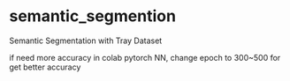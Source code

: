# semantic_segmention
Semantic Segmentation with Tray Dataset

if need more accuracy in colab pytorch NN, change epoch to 300~500 for get better accuracy
